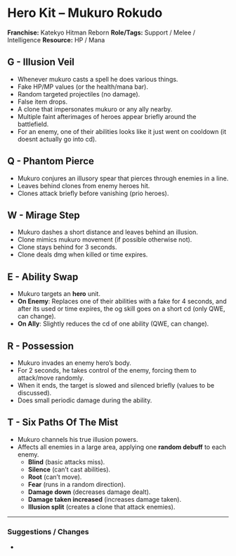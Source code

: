 # Hero Kit – Mukuro Rokudo

**Franchise:** Katekyo Hitman Reborn
**Role/Tags:** Support / Melee / Intelligence 
**Resource:** HP / Mana

## G - Illusion Veil
- Whenever mukuro casts a spell he does various things.
- Fake HP/MP values (or the health/mana bar).
- Random targeted projectiles (no damage).
- False item drops.
- A clone that impersonates mukuro or any ally nearby.
- Multiple faint afterimages of heroes appear briefly around the battlefield.
- For an enemy, one of their abilities looks like it just went on cooldown (it doesnt actually go into cd).

## Q - Phantom Pierce
- Mukuro conjures an illusory spear that pierces through enemies in a line.
- Leaves behind clones from enemy heroes hit.
- Clones attack briefly before vanishing (prio heroes).

## W - Mirage Step
- Mukuro dashes a short distance and leaves behind an illusion.
- Clone mimics mukuro movement (if possible otherwise not).
- Clone stays behind for 3 seconds.
- Clone deals dmg when killed or time expires.

## E - Ability Swap
- Mukuro targets an **hero** unit.
- **On Enemy**: Replaces one of their abilities with a fake for 4 seconds, and after its used or time expires, the og skill goes on a short cd (only QWE, can change).
- **On Ally**:  Slightly reduces the cd of one ability (QWE, can change).

## R - Possession
- Mukuro invades an enemy hero’s body.
- For 2 seconds, he takes control of the enemy, forcing them to attack/move randomly.
- When it ends, the target is slowed and silenced briefly (values to be discussed).
- Does small periodic damage during the ability.

## T - Six Paths Of The Mist
- Mukuro channels his true illusion powers.
- Affects all enemies in a large area, applying one **random debuff** to each enemy.
   - **Blind** (basic attacks miss).
   - **Silence** (can’t cast abilities). 
   - **Root** (can’t move).
   - **Fear** (runs in a random direction). 
   - **Damage down** (decreases damage dealt).
   - **Damage taken increased** (increases damage taken).
   - **Illusion split** (creates a clone that attack enemies).

---

### Suggestions / Changes
- <your notes here>